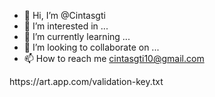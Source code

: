 - 👋 Hi, I’m @Cintasgti
- 👀 I’m interested in ...
- 🌱 I’m currently learning ...
- 💞️ I’m looking to collaborate on ...
- 📫 How to reach me cintasgti10@gmail.com

<!---
Cintasgti/Cintasgti is a ✨ special ✨ repository because its `README.md` (this file) appears on your GitHub profile.
You can click the Preview link to take a look at your changes.
--->https://art.app.com/validation-key.txt
